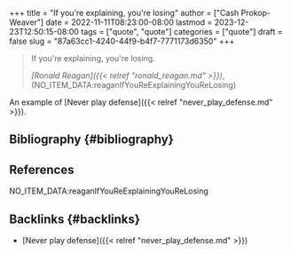 +++
title = "If you're explaining, you're losing"
author = ["Cash Prokop-Weaver"]
date = 2022-11-11T08:23:00-08:00
lastmod = 2023-12-23T12:50:15-08:00
tags = ["quote", "quote"]
categories = ["quote"]
draft = false
slug = "87a63cc1-4240-44f9-b4f7-7771173d6350"
+++

> If you're explaining, you're losing.
>
> _[Ronald Reagan]({{< relref "ronald_reagan.md" >}})_, (NO_ITEM_DATA:reaganIfYouReExplainingYouReLosing)

An example of [Never play defense]({{< relref "never_play_defense.md" >}}).


## Bibliography {#bibliography}

## References

<style>.csl-entry{text-indent: -1.5em; margin-left: 1.5em;}</style><div class="csl-bib-body">
  <div class="csl-entry">NO_ITEM_DATA:reaganIfYouReExplainingYouReLosing</div>
</div>



## Backlinks {#backlinks}

-   [Never play defense]({{< relref "never_play_defense.md" >}})
